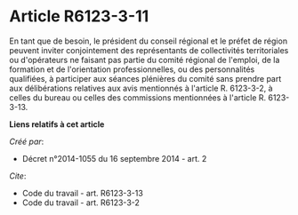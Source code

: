 # Article R6123-3-11

En tant que de besoin, le président du conseil régional et le préfet de région peuvent inviter conjointement des
représentants de collectivités territoriales ou d'opérateurs ne faisant pas partie du comité régional de l'emploi, de la
formation et de l'orientation professionnelles, ou des personnalités qualifiées, à participer aux séances plénières du comité
sans prendre part aux délibérations relatives aux avis mentionnés à l'article R. 6123-3-2, à celles du bureau ou celles des
commissions mentionnées à l'article R. 6123-3-13.

**Liens relatifs à cet article**

_Créé par_:

  - Décret n°2014-1055 du 16 septembre 2014 - art. 2

_Cite_:

  - Code du travail - art. R6123-3-13
  - Code du travail - art. R6123-3-2
